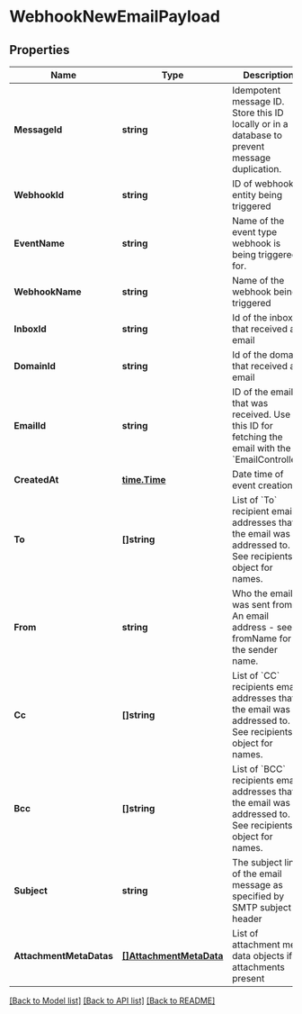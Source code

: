 # WebhookNewEmailPayload

## Properties

Name | Type | Description | Notes
------------ | ------------- | ------------- | -------------
**MessageId** | **string** | Idempotent message ID. Store this ID locally or in a database to prevent message duplication. | 
**WebhookId** | **string** | ID of webhook entity being triggered | 
**EventName** | **string** | Name of the event type webhook is being triggered for. | 
**WebhookName** | **string** | Name of the webhook being triggered | [optional] 
**InboxId** | **string** | Id of the inbox that received an email | 
**DomainId** | **string** | Id of the domain that received an email | [optional] 
**EmailId** | **string** | ID of the email that was received. Use this ID for fetching the email with the &#x60;EmailController&#x60;. | 
**CreatedAt** | [**time.Time**](time.Time) | Date time of event creation | 
**To** | **[]string** | List of &#x60;To&#x60; recipient email addresses that the email was addressed to. See recipients object for names. | 
**From** | **string** | Who the email was sent from. An email address - see fromName for the sender name. | 
**Cc** | **[]string** | List of &#x60;CC&#x60; recipients email addresses that the email was addressed to. See recipients object for names. | 
**Bcc** | **[]string** | List of &#x60;BCC&#x60; recipients email addresses that the email was addressed to. See recipients object for names. | 
**Subject** | **string** | The subject line of the email message as specified by SMTP subject header | [optional] 
**AttachmentMetaDatas** | [**[]AttachmentMetaData**](AttachmentMetaData) | List of attachment meta data objects if attachments present | 

[[Back to Model list]](../README#documentation-for-models) [[Back to API list]](../README#documentation-for-api-endpoints) [[Back to README]](../README)


